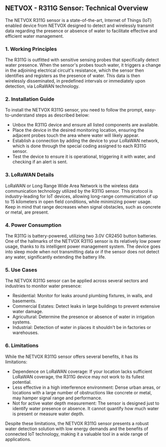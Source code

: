 ## NETVOX - R311G Sensor: Technical Overview

The NETVOX R311G sensor is a state-of-the-art, Internet of Things (IoT) enabled device from NETVOX designed to detect and wirelessly transmit data regarding the presence or absence of water to facilitate effective and efficient water management.

### 1. Working Principles

The R311G is outfitted with sensitive sensing probes that specifically detect water presence. When the sensor's probes touch water, it triggers a change in the adjoining electrical circuit's resistance, which the sensor then identifies and registers as the presence of water. This data is then wirelessly disseminated, in predefined intervals or immediately upon detection, via LoRaWAN technology.

### 2. Installation Guide

To install the NETVOX R311G sensor, you need to follow the prompt, easy-to-understand steps as described below:

- Unbox the R311G device and ensure all listed components are available.
- Place the device in the desired monitoring location, ensuring the adjacent probes touch the area where water will likely appear.
- Establish a connection by adding the device to your LoRaWAN network, which is done through the special coding assigned to each R311G sensor.
- Test the device to ensure it is operational, triggering it with water, and checking if an alert is sent.

### 3. LoRaWAN Details

LoRaWAN or Long Range Wide Area Network is the wireless data communication technology utilized by the R311G sensor. This protocol is industry-leading for IoT devices, allowing long-range communication of up to 15 kilometers in open field conditions, while minimizing power usage. Keep in mind that range decreases when signal obstacles, such as concrete or metal, are present.

### 4. Power Consumption

The R311G is battery-powered, utilizing two 3.0V CR2450 button batteries. One of the hallmarks of the NETVOX R311G sensor is its relatively low power usage, thanks to its intelligent power management system. The device goes into sleep mode when not transmitting data or if the sensor does not detect any water, significantly extending the battery life.

### 5. Use Cases

The NETVOX R311G sensor can be applied across several sectors and industries to monitor water presence:

- Residential: Monitor for leaks around plumbing fixtures, in walls, and basements.
- Commercial Estates: Detect leaks in large buildings to prevent extensive water damage.
- Agricultural: Determine the presence or absence of water in irrigation systems.
- Industrial: Detection of water in places it shouldn't be in factories or warehouses.
  
### 6. Limitations

While the NETVOX R311G sensor offers several benefits, it has its limitations:

- Dependence on LoRaWAN coverage: If your location lacks sufficient LoRaWAN coverage, the R311G device may not work to its fullest potential.
- Less effective in a high interference environment: Dense urban areas, or locations with a large number of obstructions like concrete or metal, may hamper signal range and performance.
- Not for active water depth measurement: The sensor is designed just to identify water presence or absence. It cannot quantify how much water is present or measure water depth. 

Despite these limitations, the NETVOX R311G sensor presents a robust water detection solution with low energy demands and the benefits of connected IoT technology, making it a valuable tool in a wide range of applications.
